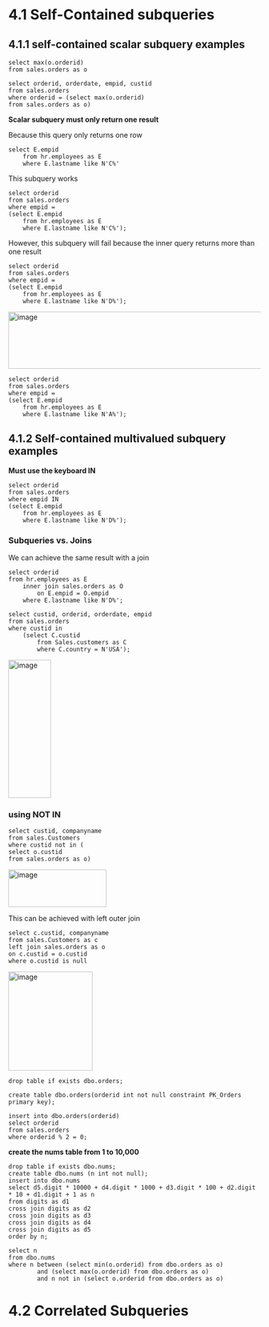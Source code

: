 # 4.1 Self-Contained subqueries

## 4.1.1 self-contained scalar subquery examples

```
select max(o.orderid)
from sales.orders as o

select orderid, orderdate, empid, custid
from sales.orders
where orderid = (select max(o.orderid)
from sales.orders as o)
```

**Scalar subquery must only return one result**

Because this query only returns one row
```
select E.empid
	from hr.employees as E
	where E.lastname like N'C%'
```

This subquery works 

```
select orderid
from sales.orders
where empid =
(select E.empid
	from hr.employees as E
	where E.lastname like N'C%');
```

However, this subquery will fail because the inner query returns more than one result

```
select orderid
from sales.orders
where empid =
(select E.empid
	from hr.employees as E
	where E.lastname like N'D%');
```

<img width="1069" height="114" alt="image" src="https://github.com/user-attachments/assets/d9ca7e8b-8e8c-4e90-ab66-7bb6d0a3fe1d" />


```
select orderid
from sales.orders
where empid =
(select E.empid
	from hr.employees as E
	where E.lastname like N'A%');
```

## 4.1.2 Self-contained multivalued subquery examples

**Must use the keyboard IN**
```
select orderid
from sales.orders
where empid IN
(select E.empid
	from hr.employees as E
	where E.lastname like N'D%');

```

### Subqueries vs. Joins

We can achieve the same result with a join

```
select orderid
from hr.employees as E
	inner join sales.orders as O
		on E.empid = O.empid
	where E.lastname like N'D%';
```

```
select custid, orderid, orderdate, empid
from sales.orders
where custid in
	(select C.custid
		from Sales.customers as C
		where C.country = N'USA');
```

<img width="85" height="276" alt="image" src="https://github.com/user-attachments/assets/0c416bf0-e527-481f-b009-c1896b360959" />




### using NOT IN

```
select custid, companyname
from sales.Customers
where custid not in (
select o.custid
from sales.orders as o)
```

<img width="196" height="75" alt="image" src="https://github.com/user-attachments/assets/ee154d0f-73c3-4898-a7b5-c6ce0c1f687a" />

This can be achieved with left outer join

```
select c.custid, companyname
from sales.Customers as c
left join sales.orders as o
on c.custid = o.custid
where o.custid is null
```

<img width="168" height="198" alt="image" src="https://github.com/user-attachments/assets/1e667ee6-9944-483d-b8e7-7c99581e3143" />




```
drop table if exists dbo.orders;

create table dbo.orders(orderid int not null constraint PK_Orders primary key);

insert into dbo.orders(orderid)
select orderid 
from sales.orders
where orderid % 2 = 0;
```




**create the nums table from 1 to 10,000**

```
drop table if exists dbo.nums;
create table dbo.nums (n int not null);
insert into dbo.nums
select d5.digit * 10000 + d4.digit * 1000 + d3.digit * 100 + d2.digit * 10 + d1.digit + 1 as n
from digits as d1
cross join digits as d2
cross join digits as d3
cross join digits as d4
cross join digits as d5
order by n;
```



```
select n
from dbo.nums
where n between (select min(o.orderid) from dbo.orders as o)
		and (select max(o.orderid) from dbo.orders as o)
		and n not in (select o.orderid from dbo.orders as o)
```

















# 4.2 Correlated Subqueries
